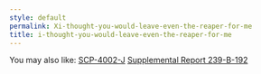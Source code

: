 ```yaml
---
style: default
permalink: Xi-thought-you-would-leave-even-the-reaper-for-me
title: i-thought-you-would-leave-even-the-reaper-for-me
---
```

You may also like:
[SCP-4002-J](http://scp-wiki.net/scp-4002-j)
[Supplemental Report 239-B-192](http://scp-wiki.net/supplemental-report-239-b-192)